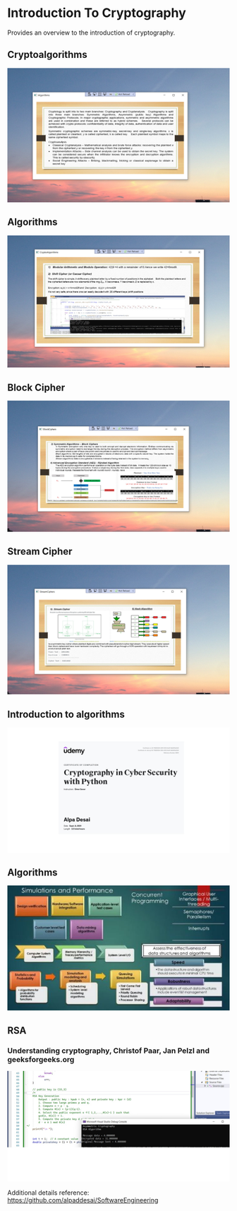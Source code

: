 # Introduction To Cryptography

Provides an overview to the introduction of cryptography.

## Cryptoalgorithms
![image](Cryptoalgorithms.png)

## Algorithms
![image](algorithms.png)

## Block Cipher
![image](BlockCipher.png)

## Stream Cipher
![image](streamCipher.png)

## Introduction to algorithms 
![image](Certificate_Cryptography__11.jpg)

## Algorithms 
![image](SimulationsPerformanceMetrics1.jpg)

## RSA
### Understanding cryptography, Christof Paar, Jan Pelzl and geeksforgeeks.org
![image](AsymmetricCryptography.jpg)

Additional details reference: https://github.com/alpaddesai/SoftwareEngineering
